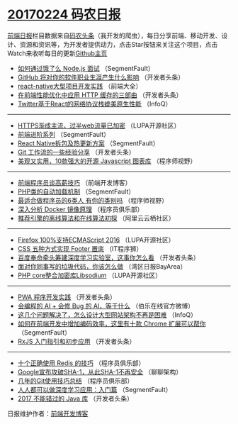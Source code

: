 # [20170224 码农日报](https://github.com/kujian/frontendDaily/blob/master/2017/02/24.md)

[前端日报](http://caibaojian.com/c/news)栏目数据来自[码农头条](http://hao.caibaojian.com/)（我开发的爬虫），每日分享前端、移动开发、设计、资源和资讯等，为开发者提供动力，点击Star按钮来关注这个项目，点击Watch来收听每日的更新[Github主页](https://github.com/kujian/frontendDaily)
* [如何通过饿了么 Node.js 面试](http://hao.caibaojian.com/27498.html) （SegmentFault）
* [GitHub 将对你的软件职业生涯产生什么影响](http://hao.caibaojian.com/27472.html) （开发者头条）
* [react-native大型项目开发实践](http://hao.caibaojian.com/27456.html) （前端大全）
* [在前端性能优化中应用 HTTP 缓存的三部曲](http://hao.caibaojian.com/27473.html) （开发者头条）
* [Twitter基于React的网络协议栈媲美原生性能](http://hao.caibaojian.com/27436.html) （InfoQ）

***
* [HTTPS渐成主流，过半web流量已加密](http://hao.caibaojian.com/27578.html) （LUPA开源社区）
* [前端进阶系列](http://hao.caibaojian.com/27500.html) （SegmentFault）
* [React Native拆包及热更新方案](http://hao.caibaojian.com/27497.html) （SegmentFault）
* [Git 工作流的一些经验分享](http://hao.caibaojian.com/27541.html) （开发者头条）
* [美观又实用，10款强大的开源 Javascript 图表库](http://hao.caibaojian.com/27505.html) （程序师视野）

***
* [前端程序员谈高薪技巧](http://hao.caibaojian.com/27521.html) （前端开发博客）
* [PHP类的自动加载机制](http://hao.caibaojian.com/27499.html) （SegmentFault）
* [最适合做程序员的6类人 有你的类别吗](http://hao.caibaojian.com/27507.html) （程序师视野）
* [深入分析 Docker 镜像原理](http://hao.caibaojian.com/27469.html) （程序员俱乐部）
* [推荐引擎的离线算法和在线算法初探](http://hao.caibaojian.com/27458.html) （阿里云云栖社区）

***
* [Firefox 100%支持ECMAScript 2016](http://hao.caibaojian.com/27577.html) （LUPA开源社区）
* [CSS 五种方式实现 Footer 置底](http://hao.caibaojian.com/27519.html) （IT程序狮）
* [百度奉命牵头筹建深度学习实验室，这事你怎么看](http://hao.caibaojian.com/27534.html) （开发者头条）
* [面对你同事写的垃圾代码，你该怎么做](http://hao.caibaojian.com/27444.html) （湾区日报BayArea）
* [PHP core整合加密库Libsodium](http://hao.caibaojian.com/27576.html) （LUPA开源社区）

***
* [PWA 程序开发实践](http://hao.caibaojian.com/27474.html) （开发者头条）
* [会编程的 AI + 会修 Bug 的 AI，等于什么](http://hao.caibaojian.com/27529.html) （伯乐在线官方微博）
* [这几个问题解决了，怎么设计大型网站架构不再是困难](http://hao.caibaojian.com/27437.html) （InfoQ）
* [如何在前端开发中增加编码效率，这里有十款 Chrome 扩展可以帮你](http://hao.caibaojian.com/27530.html) （SegmentFault）
* [RxJS 入门指引和初步应用](http://hao.caibaojian.com/27476.html) （开发者头条）

***
* [十个正确使用 Redis 的技巧](http://hao.caibaojian.com/27466.html) （程序员俱乐部）
* [Google宣布攻破SHA-1，从此SHA-1不再安全](http://hao.caibaojian.com/27454.html) （聊聊架构）
* [几年的Git使用技巧总结](http://hao.caibaojian.com/27470.html) （程序员俱乐部）
* [人人都可以做深度学习应用：入门篇](http://hao.caibaojian.com/27501.html) （SegmentFault）
* [2017 不能错过的 Java 库](http://hao.caibaojian.com/27471.html) （开发者头条）

日报维护作者：[前端开发博客](http://caibaojian.com/) 